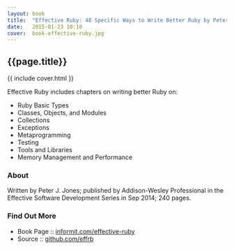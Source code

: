 ```yaml
---
layout: book
title:  "Effective Ruby: 48 Specific Ways to Write Better Ruby by Peter J. Jones"
date:   2015-01-23 10:10
cover:  book-effective-ruby.jpg
---
```


## {{page.title}}

{{ include cover.html }}

Effective Ruby includes chapters on writing better Ruby on:

- Ruby Basic Types
- Classes, Objects, and Modules
- Collections
- Exceptions
- Metaprogramming
- Testing
- Tools and Libraries
- Memory Management and Performance


### About

Written by Peter J. Jones;
published by Addison-Wesley Professional in the Effective Software Development Series
in Sep 2014; 240 pages. 


### Find Out More

- Book Page :: [informit.com/effective-ruby](http://www.informit.com/store/effective-ruby-48-specific-ways-to-write-better-ruby-9780133846973)
- Source :: [github.com/effrb](https://github.com/pjones/effrb)

